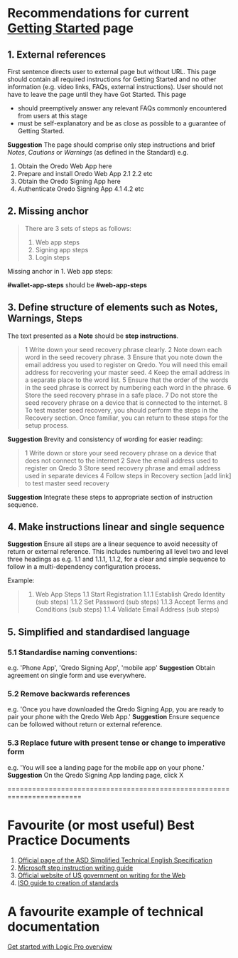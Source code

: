 # Recommendations for current [Getting Started](https://support.qredo.com/docs/Getting%20Started) page
 

## 1. External references
First sentence directs user to external page but without URL. This page should contain all 
required instructions for Getting Started and no other information (e.g. video links, 
FAQs, external instructions). 
User should not have to leave the page until they have Got Started.
This page  
- should preemptively answer any relevant FAQs commonly encountered from users at this stage
- must be self-explanatory and be as close as possible to a guarantee of Getting Started.

 **Suggestion** 
 The page should comprise only step instructions and brief *Notes*, *Cautions* or *Warnings* (as defined in the Standard)
e.g.
1. Obtain the Oredo Web App here
2. Prepare and install Oredo Web App
    2.1 
    2.2 etc
3. Obtain the Oredo Signing App here
4. Authenticate Oredo Signing App
    4.1
    4.2 etc

## 2. Missing anchor
> There are 3 sets of steps as follows:
> 1.	Web app steps       
> 2.	Signing app steps
> 3.	Login steps

Missing anchor in 1. Web app steps: 

**#wallet-app-steps** should be **#web-app-steps**

## 3. Define structure of elements such as Notes, Warnings, Steps

The text presented as a **Note** should be **step instructions**.
>1 Write down your seed recovery phrase clearly.
>2 Note down each word in the seed recovery phrase.
>3 Ensure that you note down the email address you used to register on Qredo. 
> You will need this email address for recovering your master seed.
>4 Keep the email address in a separate place to the word list.
>5 Ensure that the order of the words in the seed phrase is correct by numbering each word in the phrase.
>6 Store the seed recovery phrase in a safe place.
>7 Do not store the seed recovery phrase on a device that is connected to the internet.
>8 To test master seed recovery, you should perform the steps in the Recovery section. 
> Once familiar, you can return to these steps for the setup process.

**Suggestion** 
Brevity and consistency of wording for easier reading:
>1 Write down or store your seed recovery phrase on a device that does not connect to the internet
>2 Save the email address used to register on Qredo
>3 Store seed recovery phrase and email address used in separate devices
>4 Follow steps in Recovery section [add link] to test master seed recovery

**Suggestion** 
Integrate these steps to appropriate section of instruction sequence.

## 4. Make instructions linear and single sequence
**Suggestion** 
Ensure all steps are a linear sequence to avoid necessity of return or external reference. 
This includes numbering all level two and level three headings as e.g. 1.1 and 1.1.1, 1.1.2, for 
a clear and simple sequence to follow in a multi-dependency configuration process.

Example:
> 1. Web App Steps
> 1.1 Start Registration
> 1.1.1 Establish Qredo Identity
> (sub steps)
> 1.1.2 Set Password
> (sub steps)
> 1.1.3 Accept Terms and Conditions
> (sub steps)
> 1.1.4 Validate Email Address
> (sub steps)


## 5. Simplified and standardised language 
### 5.1  Standardise naming conventions:
e.g. 'Phone App',  'Qredo Signing App', 'mobile app' 
**Suggestion** 
Obtain agreement on single form and use everywhere.

### 5.2 Remove backwards references
e.g.  'Once you have downloaded the Qredo Signing App, you are ready to pair your phone with the Qredo Web App.'
**Suggestion** 
Ensure sequence can be followed without return or external reference.

### 5.3 Replace future with present tense or change to imperative form
e.g.  'You will see a landing page for the mobile app on your phone.'
**Suggestion** 
On the Qredo Signing App landing page, click X


========================================================================

# Favourite (or most useful) Best Practice Documents
1. [Official page of the ASD Simplified Technical English Specification](http://asd-ste100.org/)
2. [Microsoft step instruction writing guide](https://docs.microsoft.com/en-us/style-guide/procedures-instructions/writing-step-by-step-instructions)
3. [Official website of US government on writing for the Web](https://www.plainlanguage.gov/guidelines/web/)
4. [ISO guide to creation of standards](https://www.iso.org/files/live/sites/isoorg/files/archive/pdf/en/how-to-write-standards.pdf)


# A favourite example of technical documentation
[Get started with Logic Pro overview](https://support.apple.com/en-gb/guide/logicpro/lgcpca46988d/mac)




